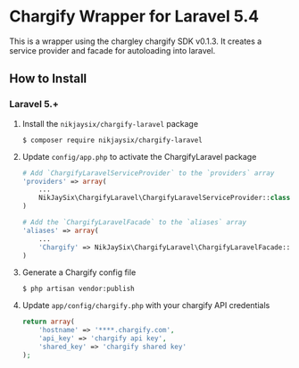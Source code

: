 Chargify Wrapper for Laravel 5.4
=====================================

This is a wrapper using the chargley chargify SDK v0.1.3. It creates a service provider and facade for autoloading into laravel.

How to Install
---------------

### Laravel 5.+

1.  Install the `nikjaysix/chargify-laravel` package

    ```shell
    $ composer require nikjaysix/chargify-laravel
    ```

2. Update `config/app.php` to activate the ChargifyLaravel package

    ```php
    # Add `ChargifyLaravelServiceProvider` to the `providers` array
    'providers' => array(
        ...
        NikJaySix\ChargifyLaravel\ChargifyLaravelServiceProvider::class,
    )

    # Add the `ChargifyLaravelFacade` to the `aliases` array
    'aliases' => array(
        ...
        'Chargify' => NikJaySix\ChargifyLaravel\ChargifyLaravelFacade::class
    )
    ```

3.  Generate a Chargify config file

    ```shell
    $ php artisan vendor:publish
    ```

4.  Update `app/config/chargify.php` with your chargify API credentials

    ```php
    return array(
        'hostname' => '****.chargify.com',
        'api_key' => 'chargify api key',
        'shared_key' => 'chargify shared key'
    );
    ```
